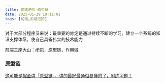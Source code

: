 ```yaml
---
title: 前端进阶-原型链
date: 2023-01-29 19:11:01
tags: [前端,前端进阶]
---
```


对于大部分程序员来说：最重要的肯定是通过持续不断的学习，建立一个系统的知识支撑体系，使自己具备扎实的技术能力

前端三座大山：闭包，原型链，作用域

### 原型链

[这可能是掘金讲「原型链」，讲的最好最通俗易懂的了，附练习题！](https://juejin.cn/post/7007416743215759373)